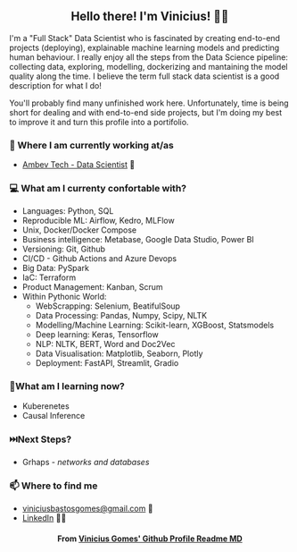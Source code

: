 <h2 align="center">Hello there! I'm Vinicius! 👋🤓</h2>

I'm a "Full Stack" Data Scientist who is fascinated by creating end-to-end projects (deploying), explainable machine learning models and predicting human behaviour. I really enjoy all the steps from the Data Science pipeline: collecting data, exploring, modelling, dockerizing and mantaining the model quality along the time. I believe the term full stack data scientist is a good description for what I do! 

You'll probably find many unfinished work here. Unfortunately, time is being short for dealing and with end-to-end side projects, but I'm doing my best to improve it and turn this profile into a portifolio.

### 💼 Where I am currently working at/as
- [Ambev Tech - Data Scientist](https://ambevtech.com.br/) 💼 

### 💻 What am I currenty confortable with?
- Languages: Python, SQL
- Reproducible ML: Airflow, Kedro, MLFlow
- Unix, Docker/Docker Compose
- Business intelligence: Metabase, Google Data Studio, Power BI
- Versioning: Git, Github
- CI/CD - Github Actions and Azure Devops
- Big Data: PySpark
- IaC: Terraform
- Product Management: Kanban, Scrum
- Within Pythonic World:
  - WebScrapping: Selenium, BeatifulSoup
  - Data Processing: Pandas, Numpy, Scipy, NLTK
  - Modelling/Machine Learning: Scikit-learn, XGBoost, Statsmodels
  - Deep learning: Keras, Tensorflow
  - NLP: NLTK, BERT, Word and Doc2Vec
  - Data Visualisation: Matplotlib, Seaborn, Plotly
  - Deployment: FastAPI, Streamlit, Gradio

### :eyes:What am I learning now?

- Kuberenetes 
- Causal Inference

### ⏭️Next Steps?
- Grhaps - *networks and databases*

### 📫 Where to find me
- [viniciusbastosgomes@gmail.com](mailto:viniciusbastosgomes@gmail.com) 🐤
- [LinkedIn](https://www.linkedin.com/in/viniciusbastosgomes/) 👨💼


<h4 align="center">From <a href="https://github.com/viniciusbg/viniciusbg"> Vinicius Gomes' Github Profile Readme MD</a></h4>

